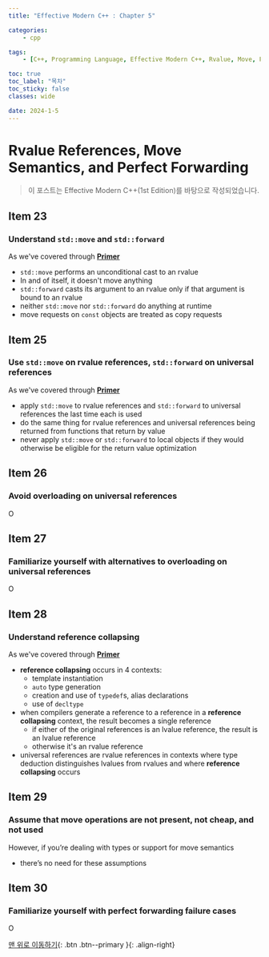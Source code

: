 ```yaml
---
title: "Effective Modern C++ : Chapter 5"

categories:
    - cpp

tags:
    - [C++, Programming Language, Effective Modern C++, Rvalue, Move, Forward]

toc: true
toc_label: "목차"
toc_sticky: false
classes: wide

date: 2024-1-5
---
```


# Rvalue References, Move Semantics, and Perfect Forwarding

> 이 포스트는 Effective Modern C++(1st Edition)를 바탕으로 작성되었습니다.

## Item 23

### Understand `std::move` and `std::forward`
As we've covered through [**Primer**](https://sadoe3.github.io/cpp/primer-chapter16/#template-argument-deduction-and-references)
- `std::move` performs an unconditional cast to an rvalue
- In and of itself, it doesn't move anything
- `std::forward` casts its argument to an rvalue only if that argument is bound to an rvalue
- neither `std::move` nor `std::forward` do anything at runtime
- move requests on `const` objects are treated as copy requests


## Item 25

### Use `std::move` on rvalue references, `std::forward` on universal references
As we've covered through [**Primer**](https://sadoe3.github.io/cpp/primer-chapter16/#template-argument-deduction-and-references)
- apply `std::move` to rvalue references and `std::forward` to universal references the last time each is used
- do the same thing for rvalue references and universal references being returned from functions that return by value
- never apply `std::move` or `std::forward` to local objects if they would otherwise be eligible for the return value optimization


## Item 26

### Avoid overloading on universal references
O


## Item 27

### Familiarize yourself with alternatives to overloading on universal references
O


## Item 28

### Understand reference collapsing
As we've covered through [**Primer**](https://sadoe3.github.io/cpp/primer-chapter16/#template-argument-deduction-and-references)
- **reference collapsing** occurs in 4 contexts:
	* template instantiation
	* `auto` type generation
	* creation and use of `typedef`s, alias declarations
	* use of `decltype`
- when compilers generate a reference to a reference in a **reference collapsing** context, the result becomes a single reference
	* if either of the original references is an lvalue reference, the result is an lvalue reference
	* otherwise it's an rvalue reference
- universal references are rvalue references in contexts where type deduction distinguishes lvalues from rvalues and where **reference collapsing** occurs


## Item 29

### Assume that move operations are not present, not cheap, and not used
However, if you’re dealing with types or support for move semantics
- there’s no need for these assumptions


## Item 30

### Familiarize yourself with perfect forwarding failure cases
O


[맨 위로 이동하기](#){: .btn .btn--primary }{: .align-right}